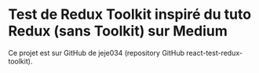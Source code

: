 # Test de Redux Toolkit inspiré du tuto Redux (sans Toolkit) sur Medium

Ce projet est sur GitHub de jeje034 (repository GitHub react-test-redux-toolkit).
